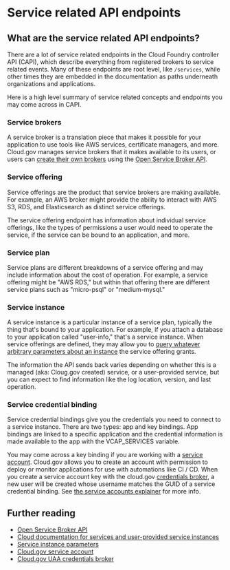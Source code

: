 # Service related API endpoints

## What are the service related API endpoints?

There are a lot of service related endpoints in the Cloud Foundry controller API (CAPI), which describe everything from registered brokers to service related events. Many of these endpoints are root level, like `/services`, while other times they are embedded in the documentation as paths underneath organizations and applications.

Here is a high level summary of service related concepts and endpoints you may come across in CAPI.

### Service brokers

A service broker is a translation piece that makes it possible for your application to use tools like AWS services, certificate managers, and more. Cloud.gov manages service brokers that it makes available to its users, or users can [create their own brokers](https://cloud.gov/docs/services/intro/#extending-the-marketplace) using the [Open Service Broker API](https://www.openservicebrokerapi.org/).

### Service offering

Service offerings are the product that service brokers are making available. For example, an AWS broker might provide the ability to interact with AWS S3, RDS, and Elasticsearch as distinct service offerings.

The service offering endpoint has information about individual service offerings, like the types of permissions a user would need to operate the service, if the service can be bound to an application, and more.

### Service plan

Service plans are different breakdowns of a service offering and may include information about the cost of operation. For example, a service offering might be "AWS RDS," but within that offering there are different service plans such as "micro-psql" or "medium-mysql."

### Service instance

A service instance is a particular instance of a service plan, typically the thing that's bound to your application. For example, if you attach a database to your application called "user-info," that's a service instance. When service offerings are defined, they may allow you to [query whatever arbitrary parameters about an instance](https://v3-apidocs.cloudfoundry.org/version/3.163.0/#get-parameters-for-a-managed-service-instance) the service offering grants.

The information the API sends back varies depending on whether this is a managed (aka: Cloug.gov created) service, or a user-provided service, but you can expect to find information like the log location, version, and last operation.

### Service credential binding

Service credential bindings give you the credentials you need to connect to a service instance. There are two types: app and key bindings. App bindings are linked to a specific application and the credential information is made available to the app with the VCAP_SERVICES variable.

You may come across a key binding if you are working with a [service account](https://cloud.gov/docs/services/cloud-gov-service-account/). Cloud.gov allows you to create an account with permission to deploy or monitor applications for use with automations like CI / CD. When you create a service account key with the cloud.gov [credentials broker](https://github.com/cloud-gov/uaa-credentials-broker), a new user will be created whose username matches the GUID of a service credential binding. See [the service accounts explainer](./service-accounts-as-users.md) for more info.

## Further reading

- [Open Service Broker API](https://www.openservicebrokerapi.org/)
- [Cloud documentation for services and user-provided service instances](https://cloud.gov/docs/services/intro/)
- [Service instance parameters](https://v3-apidocs.cloudfoundry.org/version/3.163.0/#get-parameters-for-a-managed-service-instance)
- [Cloud.gov service account](https://cloud.gov/docs/services/cloud-gov-service-account/)
- [Cloud.gov UAA credentials broker](https://github.com/cloud-gov/uaa-credentials-broker)
